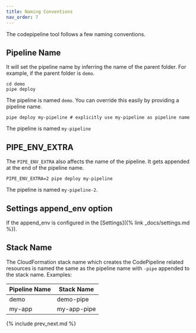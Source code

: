 ```yaml
---
title: Naming Conventions
nav_order: 7
---
```


The codepipeline tool follows a few naming conventions.

## Pipeline Name

It will set the pipeline name by inferring the name of the parent folder.  For example, if the parent folder is `demo`.

    cd demo
    pipe deploy

The pipeline is named `demo`. You can override this easily by providing a pipeline name.

    pipe deploy my-pipeline # explicitly use my-pipeline as pipeline name

The pipeline is named `my-pipeline`

## PIPE_ENV_EXTRA

The `PIPE_ENV_EXTRA` also affects the name of the pipeline.  It gets appended at the end of the pipeline name.

    PIPE_ENV_EXTRA=2 pipe deploy my-pipeline

The pipeline is named `my-pipeline-2`.

## Settings append_env option

If the append_env is configured in the [Settings]({% link _docs/settings.md %}).

## Stack Name

The CloudFormation stack name which creates the CodePipeline related resources is named the same as the pipeline name with `-pipe` appended to the stack name. Examples:

Pipeline Name | Stack Name
--- | ---
demo | demo-pipe
my-app | my-app-pipe

{% include prev_next.md %}
